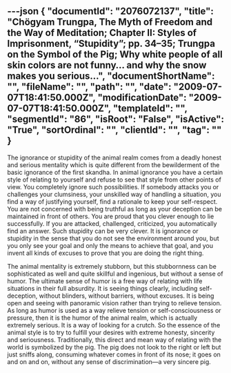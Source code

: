---json
{
  "documentId": "2076072137",
  "title": "Chögyam Trungpa, The Myth of Freedom and the Way of Meditation; Chapter II: Styles of Imprisonment, “Stupidity”; pp. 34–35; Trungpa on the Symbol of the Pig; Why white people of all skin colors are not funny… and why the snow makes you serious…",
  "documentShortName": "",
  "fileName": "",
  "path": "",
  "date": "2009-07-07T18:41:50.000Z",
  "modificationDate": "2009-07-07T18:41:50.000Z",
  "templateId": "",
  "segmentId": "86",
  "isRoot": "False",
  "isActive": "True",
  "sortOrdinal": "",
  "clientId": "",
  "tag": ""
}
---

The ignorance or stupidity of the animal realm comes from a deadly honest and serious mentality which is quite different from the bewilderment of the basic ignorance of the first skandha. In animal ignorance you have a certain style of relating to yourself and refuse to see that style from other points of view. You completely ignore such possibilities. If somebody attacks you or challenges your clumsiness, your unskilled way of handling a situation, you find a way of justifying yourself, find a rationale to keep your self-respect. You are not concerned with being truthful as long as your deception can be maintained in front of others. You are proud that you clever enough to lie successfully. If you are attacked, challenged, criticized, you automatically find an answer. Such stupidity can be very clever. It is ignorance or stupidity in the sense that you do not see the environment around you, but you only see your goal and only the means to achieve that goal, and you invent all kinds of excuses to prove that you are doing the right thing.

The animal mentality is extremely stubborn, but this stubbornness can be sophisticated as well and quite skillful and ingenious, but without a sense of humor. The ultimate sense of humor is a free way of relating with life situations in their full absurdity. It is seeing things clearly, including self-deception, without blinders, without barriers, without excuses. It is being open and seeing with panoramic vision rather than trying to relieve tension. As long as humor is used as a way relieve tension or self-consciousness or pressure, then it is the humor of the animal realm, which is actually extremely serious. It is a way of looking for a crutch. So the essence of the animal style is to try to fulfill your desires with extreme honesty, sincerity and seriousness. Traditionally, this direct and mean way of relating with the world is symbolized by the pig. The pig does not look to the right or left but just sniffs along, consuming whatever comes in front of its nose; it goes on and on and on, without any sense of discrimination—a very sincere pig.
